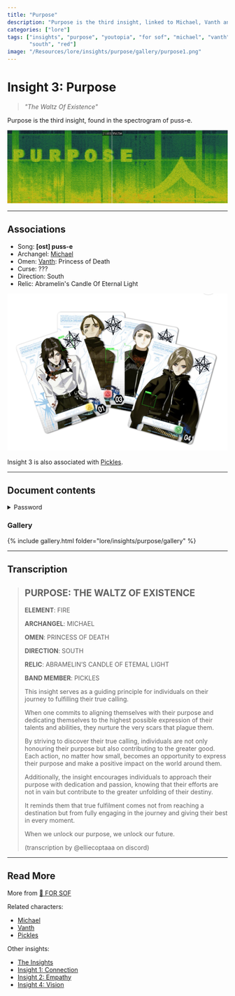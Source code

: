 ```yaml
---
title: "Purpose"
description: "Purpose is the third insight, linked to Michael, Vanth and Pickles."
categories: ["lore"]
tags: ["insights", "purpose", "youtopia", "for sof", "michael", "vanth", "pickles", 
       "south", "red"]
image: "/Resources/lore/insights/purpose/gallery/purpose1.png"
---
```

# Insight 3: Purpose

> *"The Waltz Of Existence"*

Purpose is the third insight, found in the spectrogram of puss-e.

![Spectrogram of purpose](../../Resources/lore/insights/purpose/purpose_spectogram.png)

***

## Associations

- Song: **[ost] puss-e**
- Archangel: [Michael](../characters/michael)
- Omen: [Vanth](../characters/vanth): Princess of Death
- Curse: ???
- Direction: South
- Relic: Abramelin's Candle Of Eternal Light

![Band card with Pickles and purpose logo](../../Resources/characters/band-cards.png)

Insight 3 is also associated with [Pickles](../characters/pickles).

***

## Document contents

<details class="password">
  <summary>Password</summary>

`purpose`
</details>

### Gallery

{% include gallery.html folder="lore/insights/purpose/gallery" %}

***

## Transcription

>## PURPOSE: THE WALTZ OF EXISTENCE 
>
> **ELEMENT**: FIRE
>
> **ARCHANGEL**: MICHAEL
>
> **OMEN**: PRINCESS OF DEATH
>
> **DIRECTION**: SOUTH
>
> **RELIC**: ABRAMELIN’S CANDLE OF ETEMAL LIGHT
>
> **BAND MEMBER**: PICKLES
>
> This insight serves as a guiding principle for individuals on their journey to fulfilling their true calling. 
>
> When one commits to aligning themselves with their purpose and dedicating themselves to the highest possible expression of their talents and abilities, they nurture the very scars that plague them.
>
> By striving to discover their true calling, individuals are not only honouring their purpose but also contributing to the greater good. Each action, no matter how small, becomes an opportunity to express their purpose and make a positive impact on the world around them. 
>
> Additionally, the insight encourages individuals to approach their purpose with dedication and passion, knowing that their efforts are not in vain but contribute to the greater unfolding of their destiny.
>
> It reminds them that true fulfilment comes not from reaching a destination but from fully engaging in the journey and giving their best in every moment.
>
> When we unlock our purpose, we unlock our future.
>
> (transcription by @elliecoptaaa on discord)

***

## Read More

More from [📁 FOR SOF](../files/for-sof)

Related characters:

- [Michael](../characters/michael)
- [Vanth](../characters/vanth)
- [Pickles](../characters/pickles)

Other insights:

- [The Insights](insights)
- [Insight 1: Connection](insight1-connection)
- [Insight 2: Empathy](insight2-empathy)
- [Insight 4: Vision](insight4-vision)
